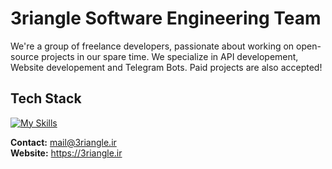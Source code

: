 # 3riangle Software Engineering Team
We're a group of freelance developers, passionate about working on open-source projects in our spare time.
We specialize in API developement, Website developement and Telegram Bots.
Paid projects are also accepted!

## Tech Stack
[![My Skills](https://skillicons.dev/icons?i=html,css,js,fastapi,nodejs,react,docker,linux,bash,mongodb,postgresql)](https://skillicons.dev)

**Contact:** mail@3riangle.ir <br>
**Website:** https://3riangle.ir
